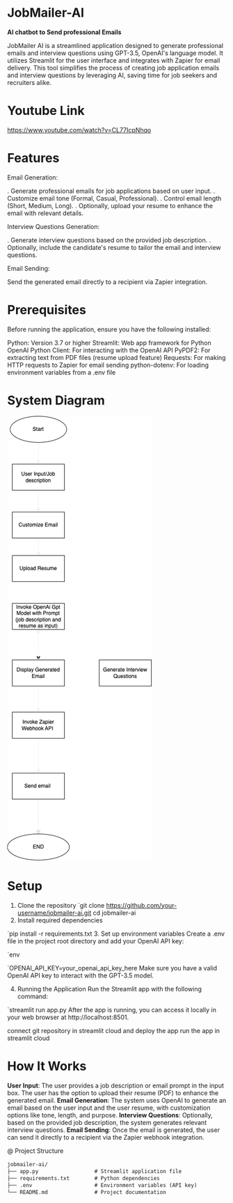 # **JobMailer-AI**
**AI chatbot to Send professional Emails**

JobMailer AI is a streamlined application designed to generate professional emails and interview questions using GPT-3.5, OpenAI's language model. It utilizes Streamlit for the user interface and integrates with Zapier for email delivery. This tool simplifies the process of creating job application emails and interview questions by leveraging AI, saving time for job seekers and recruiters alike.

# Youtube Link
https://www.youtube.com/watch?v=CL77IcpNhqo

# Features
Email Generation:

  . Generate professional emails for job applications based on user input.
  . Customize email tone (Formal, Casual, Professional).
  . Control email length (Short, Medium, Long).
  . Optionally, upload your resume to enhance the email with relevant details.

Interview Questions Generation:

. Generate interview questions based on the provided job description.
. Optionally, include the candidate's resume to tailor the email and interview questions.

Email Sending:

  Send the generated email directly to a recipient via Zapier integration.

# Prerequisites
Before running the application, ensure you have the following installed:

Python: Version 3.7 or higher
Streamlit: Web app framework for Python
OpenAI Python Client: For interacting with the OpenAI API
PyPDF2: For extracting text from PDF files (resume upload feature)
Requests: For making HTTP requests to Zapier for email sending
python-dotenv: For loading environment variables from a .env file

# System Diagram

![System Diagram](Jobmailer1.drawio.png)

# Setup
1. Clone the repository
  `git clone https://github.com/your-username/jobmailer-ai.git
cd jobmailer-ai
2. Install required dependencies

`pip install -r requirements.txt
3. Set up environment variables
Create a .env file in the project root directory and add your OpenAI API key:

`env

`OPENAI_API_KEY=your_openai_api_key_here
Make sure you have a valid OpenAI API key to interact with the GPT-3.5 model.

4. Running the Application
Run the Streamlit app with the following command:

`streamlit run app.py
After the app is running, you can access it locally in your web browser at http://localhost:8501.

connect git repository in streamlit cloud and deploy the app 
run the app in streamlit cloud


# How It Works
**User Input**:
  The user provides a job description or email prompt in the input box.
  The user has the option to upload their resume (PDF) to enhance the generated email.
**Email Generation**:
  The system uses OpenAI to generate an email based on the user input and the user resume, with customization options like tone, length, and purpose.
**Interview Questions**:
  Optionally, based on the provided job description, the system generates relevant interview questions.
**Email Sending**:
  Once the email is generated, the user can send it directly to a recipient via the Zapier webhook integration.


@ Project Structure

```
jobmailer-ai/
├── app.py                  # Streamlit application file
├── requirements.txt        # Python dependencies
├── .env                    # Environment variables (API key)
└── README.md               # Project documentation
```

